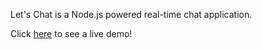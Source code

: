 Let's Chat is a Node.js powered real-time chat application.

Click [here](http://letschatjs.herokuapp.com/) to see a live demo!

